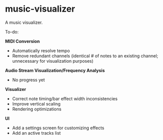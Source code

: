 # music-visualizer
A music visualizer.

To-do:

**MIDI Conversion**
* Automatically resolve tempo
* Remove redundant channels (identical # of notes to an existing channel; unnecessary for visualization purposes)

**Audio Stream Visualization/Frequency Analysis**
* No progress yet

**Visualizer**
* Correct note timing/bar effect width inconsistencies
* Improve vertical scaling
* Rendering optimizations

**UI**
* Add a settings screen for customizing effects
* Add an active tracks list
